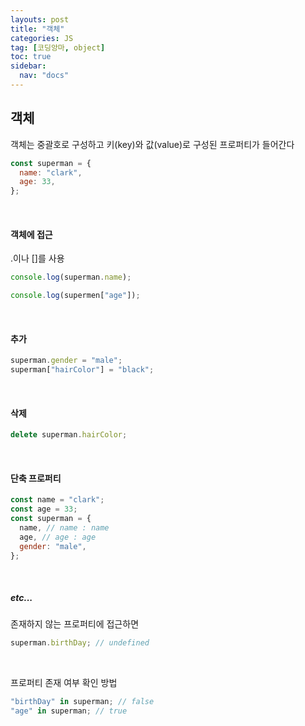 ```yaml
---
layouts: post
title: "객체"
categories: JS
tag: [코딩앙마, object]
toc: true
sidebar:
  nav: "docs"
---
```


## 객체

객체는 중괄호로 구성하고 키(key)와 값(value)로 구성된 프로퍼티가 들어간다

```js
const superman = {
  name: "clark",
  age: 33,
};
```

<br/>

#### 객체에 접근

.이나 []를 사용

```js
console.log(superman.name);

console.log(supermen["age"]);
```

<br/>

#### 추가

```js
superman.gender = "male";
superman["hairColor"] = "black";
```

<br/>

#### 삭제

```js
delete superman.hairColor;
```

<br/>

#### 단축 프로퍼티

```js
const name = "clark";
const age = 33;
const superman = {
  name, // name : name
  age, // age : age
  gender: "male",
};
```

<br/>

##### etc...

존재하지 않는 프로퍼티에 접근하면

```js
superman.birthDay; // undefined
```

<br/>

프로퍼티 존재 여부 확인 방법

```js
"birthDay" in superman; // false
"age" in superman; // true
```
